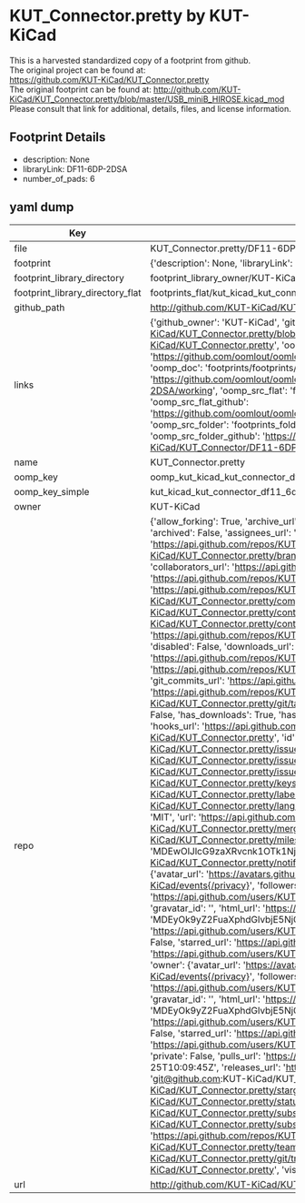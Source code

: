 # KUT_Connector.pretty by KUT-KiCad  
This is a harvested standardized copy of a footprint from github.  
The original project can be found at:  
https://github.com/KUT-KiCad/KUT_Connector.pretty  
The original footprint can be found at:
http://github.com/KUT-KiCad/KUT_Connector.pretty/blob/master/USB_miniB_HIROSE.kicad_mod
Please consult that link for additional, details, files, and license information.  
## Footprint Details
* description: None  
* libraryLink: DF11-6DP-2DSA  
* number_of_pads: 6  
## yaml dump  
| Key | Value |  
| --- | --- |  
| file | KUT_Connector.pretty/DF11-6DP-2DSA.kicad_mod |  
| footprint | {'description': None, 'libraryLink': 'DF11-6DP-2DSA', 'number_of_pads': 6} |  
| footprint_library_directory | footprint_library_owner/KUT-KiCad_KUT_Connector.pretty |  
| footprint_library_directory_flat | footprints_flat/kut_kicad_kut_connector_df11_6dp_2dsa/working |  
| github_path | http://github.com/KUT-KiCad/KUT_Connector.pretty/blob/master/DF11-6DP-2DSA.kicad_mod |  
| links | {'github_owner': 'KUT-KiCad', 'github_repo_name': 'KUT_Connector.pretty', 'github_src': 'http://github.com/KUT-KiCad/KUT_Connector.pretty/blob/master/USB_miniB_HIROSE.kicad_mod', 'github_src_repo': 'https://github.com/KUT-KiCad/KUT_Connector.pretty', 'oomp_bot': 'footprints/kut_kicad_kut_connector_df11_6dp_2dsa/working', 'oomp_bot_github': 'https://github.com/oomlout/oomlout_oomp_footprint_bot/tree/main/footprints/kut_kicad_kut_connector_df11_6dp_2dsa/working', 'oomp_doc': 'footprints/footprints/KUT-KiCad/KUT_Connector/DF11-6DP-2DSA/working/', 'oomp_doc_github': 'https://github.com/oomlout/oomlout_oomp_footprint_doc/tree/main/footprints/footprints/KUT-KiCad/KUT_Connector/DF11-6DP-2DSA/working', 'oomp_src_flat': 'footprints_flat/footprints_flat/kut_kicad_kut_connector_df11_6dp_2dsa/working', 'oomp_src_flat_github': 'https://github.com/oomlout/oomlout_oomp_footprint_src/tree/main/footprints_flat/kut_kicad_kut_connector_df11_6dp_2dsa/working', 'oomp_src_folder': 'footprints_folder/footprints_folder/KUT-KiCad/KUT_Connector/DF11-6DP-2DSA/working', 'oomp_src_folder_github': 'https://github.com/oomlout/oomlout_oomp_footprint_src/tree/main/footprints_folder/KUT-KiCad/KUT_Connector/DF11-6DP-2DSA/working'} |  
| name | KUT_Connector.pretty |  
| oomp_key | oomp_kut_kicad_kut_connector_df11_6dp_2dsa |  
| oomp_key_simple | kut_kicad_kut_connector_df11_6dp_2dsa |  
| owner | KUT-KiCad |  
| repo | {'allow_forking': True, 'archive_url': 'https://api.github.com/repos/KUT-KiCad/KUT_Connector.pretty/{archive_format}{/ref}', 'archived': False, 'assignees_url': 'https://api.github.com/repos/KUT-KiCad/KUT_Connector.pretty/assignees{/user}', 'blobs_url': 'https://api.github.com/repos/KUT-KiCad/KUT_Connector.pretty/git/blobs{/sha}', 'branches_url': 'https://api.github.com/repos/KUT-KiCad/KUT_Connector.pretty/branches{/branch}', 'clone_url': 'https://github.com/KUT-KiCad/KUT_Connector.pretty.git', 'collaborators_url': 'https://api.github.com/repos/KUT-KiCad/KUT_Connector.pretty/collaborators{/collaborator}', 'comments_url': 'https://api.github.com/repos/KUT-KiCad/KUT_Connector.pretty/comments{/number}', 'commits_url': 'https://api.github.com/repos/KUT-KiCad/KUT_Connector.pretty/commits{/sha}', 'compare_url': 'https://api.github.com/repos/KUT-KiCad/KUT_Connector.pretty/compare/{base}...{head}', 'contents_url': 'https://api.github.com/repos/KUT-KiCad/KUT_Connector.pretty/contents/{+path}', 'contributors_url': 'https://api.github.com/repos/KUT-KiCad/KUT_Connector.pretty/contributors', 'created_at': '2016-05-29T17:45:13Z', 'default_branch': 'master', 'deployments_url': 'https://api.github.com/repos/KUT-KiCad/KUT_Connector.pretty/deployments', 'description': 'KiCad Connector footprint library', 'disabled': False, 'downloads_url': 'https://api.github.com/repos/KUT-KiCad/KUT_Connector.pretty/downloads', 'events_url': 'https://api.github.com/repos/KUT-KiCad/KUT_Connector.pretty/events', 'fork': False, 'forks': 0, 'forks_count': 0, 'forks_url': 'https://api.github.com/repos/KUT-KiCad/KUT_Connector.pretty/forks', 'full_name': 'KUT-KiCad/KUT_Connector.pretty', 'git_commits_url': 'https://api.github.com/repos/KUT-KiCad/KUT_Connector.pretty/git/commits{/sha}', 'git_refs_url': 'https://api.github.com/repos/KUT-KiCad/KUT_Connector.pretty/git/refs{/sha}', 'git_tags_url': 'https://api.github.com/repos/KUT-KiCad/KUT_Connector.pretty/git/tags{/sha}', 'git_url': 'git://github.com/KUT-KiCad/KUT_Connector.pretty.git', 'has_discussions': False, 'has_downloads': True, 'has_issues': True, 'has_pages': False, 'has_projects': True, 'has_wiki': True, 'homepage': None, 'hooks_url': 'https://api.github.com/repos/KUT-KiCad/KUT_Connector.pretty/hooks', 'html_url': 'https://github.com/KUT-KiCad/KUT_Connector.pretty', 'id': 59956208, 'is_template': False, 'issue_comment_url': 'https://api.github.com/repos/KUT-KiCad/KUT_Connector.pretty/issues/comments{/number}', 'issue_events_url': 'https://api.github.com/repos/KUT-KiCad/KUT_Connector.pretty/issues/events{/number}', 'issues_url': 'https://api.github.com/repos/KUT-KiCad/KUT_Connector.pretty/issues{/number}', 'keys_url': 'https://api.github.com/repos/KUT-KiCad/KUT_Connector.pretty/keys{/key_id}', 'labels_url': 'https://api.github.com/repos/KUT-KiCad/KUT_Connector.pretty/labels{/name}', 'language': None, 'languages_url': 'https://api.github.com/repos/KUT-KiCad/KUT_Connector.pretty/languages', 'license': {'key': 'mit', 'name': 'MIT License', 'node_id': 'MDc6TGljZW5zZTEz', 'spdx_id': 'MIT', 'url': 'https://api.github.com/licenses/mit'}, 'merges_url': 'https://api.github.com/repos/KUT-KiCad/KUT_Connector.pretty/merges', 'milestones_url': 'https://api.github.com/repos/KUT-KiCad/KUT_Connector.pretty/milestones{/number}', 'mirror_url': None, 'name': 'KUT_Connector.pretty', 'network_count': 0, 'node_id': 'MDEwOlJlcG9zaXRvcnk1OTk1NjIwOA==', 'notifications_url': 'https://api.github.com/repos/KUT-KiCad/KUT_Connector.pretty/notifications{?since,all,participating}', 'open_issues': 1, 'open_issues_count': 1, 'organization': {'avatar_url': 'https://avatars.githubusercontent.com/u/19647057?v=4', 'events_url': 'https://api.github.com/users/KUT-KiCad/events{/privacy}', 'followers_url': 'https://api.github.com/users/KUT-KiCad/followers', 'following_url': 'https://api.github.com/users/KUT-KiCad/following{/other_user}', 'gists_url': 'https://api.github.com/users/KUT-KiCad/gists{/gist_id}', 'gravatar_id': '', 'html_url': 'https://github.com/KUT-KiCad', 'id': 19647057, 'login': 'KUT-KiCad', 'node_id': 'MDEyOk9yZ2FuaXphdGlvbjE5NjQ3MDU3', 'organizations_url': 'https://api.github.com/users/KUT-KiCad/orgs', 'received_events_url': 'https://api.github.com/users/KUT-KiCad/received_events', 'repos_url': 'https://api.github.com/users/KUT-KiCad/repos', 'site_admin': False, 'starred_url': 'https://api.github.com/users/KUT-KiCad/starred{/owner}{/repo}', 'subscriptions_url': 'https://api.github.com/users/KUT-KiCad/subscriptions', 'type': 'Organization', 'url': 'https://api.github.com/users/KUT-KiCad'}, 'owner': {'avatar_url': 'https://avatars.githubusercontent.com/u/19647057?v=4', 'events_url': 'https://api.github.com/users/KUT-KiCad/events{/privacy}', 'followers_url': 'https://api.github.com/users/KUT-KiCad/followers', 'following_url': 'https://api.github.com/users/KUT-KiCad/following{/other_user}', 'gists_url': 'https://api.github.com/users/KUT-KiCad/gists{/gist_id}', 'gravatar_id': '', 'html_url': 'https://github.com/KUT-KiCad', 'id': 19647057, 'login': 'KUT-KiCad', 'node_id': 'MDEyOk9yZ2FuaXphdGlvbjE5NjQ3MDU3', 'organizations_url': 'https://api.github.com/users/KUT-KiCad/orgs', 'received_events_url': 'https://api.github.com/users/KUT-KiCad/received_events', 'repos_url': 'https://api.github.com/users/KUT-KiCad/repos', 'site_admin': False, 'starred_url': 'https://api.github.com/users/KUT-KiCad/starred{/owner}{/repo}', 'subscriptions_url': 'https://api.github.com/users/KUT-KiCad/subscriptions', 'type': 'Organization', 'url': 'https://api.github.com/users/KUT-KiCad'}, 'private': False, 'pulls_url': 'https://api.github.com/repos/KUT-KiCad/KUT_Connector.pretty/pulls{/number}', 'pushed_at': '2019-04-25T10:09:45Z', 'releases_url': 'https://api.github.com/repos/KUT-KiCad/KUT_Connector.pretty/releases{/id}', 'size': 29, 'ssh_url': 'git@github.com:KUT-KiCad/KUT_Connector.pretty.git', 'stargazers_count': 1, 'stargazers_url': 'https://api.github.com/repos/KUT-KiCad/KUT_Connector.pretty/stargazers', 'statuses_url': 'https://api.github.com/repos/KUT-KiCad/KUT_Connector.pretty/statuses/{sha}', 'subscribers_count': 8, 'subscribers_url': 'https://api.github.com/repos/KUT-KiCad/KUT_Connector.pretty/subscribers', 'subscription_url': 'https://api.github.com/repos/KUT-KiCad/KUT_Connector.pretty/subscription', 'svn_url': 'https://github.com/KUT-KiCad/KUT_Connector.pretty', 'tags_url': 'https://api.github.com/repos/KUT-KiCad/KUT_Connector.pretty/tags', 'teams_url': 'https://api.github.com/repos/KUT-KiCad/KUT_Connector.pretty/teams', 'temp_clone_token': None, 'topics': [], 'trees_url': 'https://api.github.com/repos/KUT-KiCad/KUT_Connector.pretty/git/trees{/sha}', 'updated_at': '2019-04-25T10:09:47Z', 'url': 'https://api.github.com/repos/KUT-KiCad/KUT_Connector.pretty', 'visibility': 'public', 'watchers': 1, 'watchers_count': 1, 'web_commit_signoff_required': False} |  
| url | http://github.com/KUT-KiCad/KUT_Connector.pretty |  

